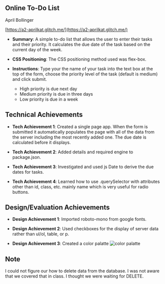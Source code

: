 ## Online To-Do List

April Bollinger

[https://a2-aprilkat.glitch.me/](https://a2-aprilkat.glitch.me/)

- **Summary**:
  A simple to-do list that allows the user to enter their tasks and their priority. It calculates the due date of 
  the task based on the current day of the week.

- **CSS Positioning**:
  The CSS positioning method used was flex-box.

- **Instructions**:
  Type your the name of your task into the text box at the top of the form, choose the priority level of the task 
  (default is medium) and click submit.
  - High priority is due next day
  - Medium priority is due in three days
  - Low priority is due in a week

## Technical Achievements

- **Tech Achievement 1**: Created a single page app. When the form is submitted it automatically populates the page 
with all of the data from the server including the most recently added one. The due date is calculated before it displays.

- **Tech Achievement 2**: Added details and required engine to package.json.

- **Tech Achievement 3**: Investigated and used js Date to derive the due dates for tasks.

- **Tech Achievement 4**: Learned how to use .querySelector with attributes other than id, class, etc. mainly name which is 
very useful for radio buttons.



## Design/Evaluation Achievements

- **Design Achievement 1**: Imported roboto-mono from google fonts.

- **Design Achievement 2**: Used checkboxes for the display of server data rather than ul/ol, table, or p.

- **Design Achievement 3**: Created a color palatte ![color palatte](https://cdn.glitch.global/eb6f6330-e3b9-491f-bace-b835a9e64fde/e63959ba-725c-4530-9e42-855118edb4cf.image.png?v=1725866710112)



## Note
  I could not figure our how to delete data from the database. I was not aware that we covered that in class. I thought we were waiting for DELETE.
